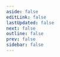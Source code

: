 ```yaml
---
aside: false
editLink: false
lastUpdated: false
next: false
outline: false
prev: false
sidebar: false
---
```


<PostArchive />
